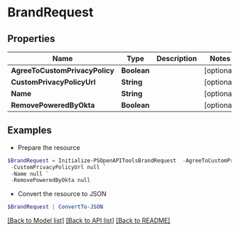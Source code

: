 # BrandRequest
## Properties

Name | Type | Description | Notes
------------ | ------------- | ------------- | -------------
**AgreeToCustomPrivacyPolicy** | **Boolean** |  | [optional] 
**CustomPrivacyPolicyUrl** | **String** |  | [optional] 
**Name** | **String** |  | [optional] 
**RemovePoweredByOkta** | **Boolean** |  | [optional] 

## Examples

- Prepare the resource
```powershell
$BrandRequest = Initialize-PSOpenAPIToolsBrandRequest  -AgreeToCustomPrivacyPolicy null `
 -CustomPrivacyPolicyUrl null `
 -Name null `
 -RemovePoweredByOkta null
```

- Convert the resource to JSON
```powershell
$BrandRequest | ConvertTo-JSON
```

[[Back to Model list]](../README.md#documentation-for-models) [[Back to API list]](../README.md#documentation-for-api-endpoints) [[Back to README]](../README.md)

